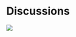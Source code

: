# Discussions

![](https://repository-images.githubusercontent.com/323181966/a4d31800-599c-11eb-930b-d2c1ab78f745)
